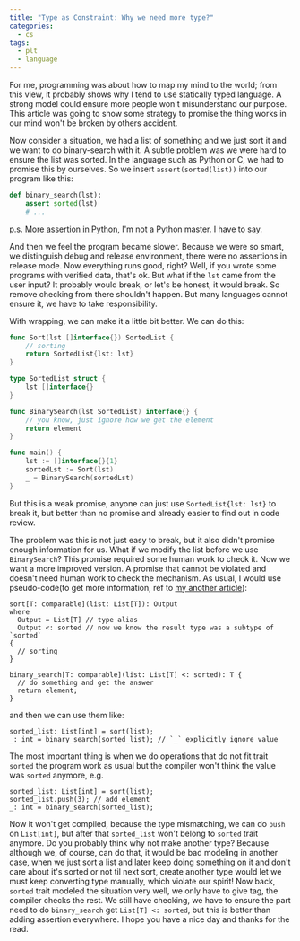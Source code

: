 ```yaml
---
title: "Type as Constraint: Why we need more type?"
categories:
  - cs
tags:
  - plt
  - language
---
```


For me, programming was about how to map my mind to the world; from this view, it probably shows why I tend to use statically typed language. A strong model could ensure more people won't misunderstand our purpose. This article was going to show some strategy to promise the thing works in our mind won't be broken by others accident.

Now consider a situation, we had a list of something and we just sort it and we want to do binary-search with it. A subtle problem was we were hard to ensure the list was sorted. In the language such as Python or C, we had to promise this by ourselves. So we insert `assert(sorted(list))` into our program like this:

```python
def binary_search(lst):
    assert sorted(lst)
    # ...
```

p.s. [More assertion in Python](https://www.programiz.com/python-programming/assert-statement), I'm not a Python master. I have to say.

And then we feel the program became slower. Because we were so smart, we distinguish debug and release environment, there were no assertions in release mode. Now everything runs good, right? Well, if you wrote some programs with verified data, that's ok. But what if the `lst` came from the user input? It probably would break, or let's be honest, it would break. So remove checking from there shouldn't happen. But many languages cannot ensure it, we have to take responsibility.

With wrapping, we can make it a little bit better. We can do this:

```go
func Sort(lst []interface{}) SortedList {
	// sorting
	return SortedList{lst: lst}
}

type SortedList struct {
	lst []interface{}
}

func BinarySearch(lst SortedList) interface{} {
	// you know, just ignore how we get the element
	return element
}

func main() {
	lst := []interface{}{1}
	sortedLst := Sort(lst)
	_ = BinarySearch(sortedLst)
}
```

But this is a weak promise, anyone can just use `SortedList{lst: lst}` to break it, but better than no promise and already easier to find out in code review.

The problem was this is not just easy to break, but it also didn't promise enough information for us. What if we modify the list before we use `BinarySearch`? This promise required some human work to check it. Now we want a more improved version. A promise that cannot be violated and doesn't need human work to check the mechanism. As usual, I would use pseudo-code(to get more information, ref to [my another article](/blog/2019/12/08/cs/infinite-type/)):

```
sort[T: comparable](list: List[T]): Output
where
  Output = List[T] // type alias
  Output <: sorted // now we know the result type was a subtype of `sorted`
{
  // sorting
}

binary_search[T: comparable](list: List[T] <: sorted): T {
  // do something and get the answer
  return element;
}
```

and then we can use them like:

```
sorted_list: List[int] = sort(list);
_: int = binary_search(sorted_list); // `_` explicitly ignore value
```

The most important thing is when we do operations that do not fit trait `sorted` the program work as usual but the compiler won't think the value was `sorted` anymore, e.g.

```
sorted_list: List[int] = sort(list);
sorted_list.push(3); // add element
_: int = binary_search(sorted_list);
```

Now it won't get compiled, because the type mismatching, we can do `push` on `List[int]`, but after that `sorted_list` won't belong to `sorted` trait anymore. Do you probably think why not make another type? Because although we, of course, can do that, it would be bad modeling in another case, when we just sort a list and later keep doing something on it and don't care about it's sorted or not til next sort, create another type would let we must keep converting type manually, which violate our spirit! Now back, `sorted` trait modeled the situation very well, we only have to give tag, the compiler checks the rest. We still have checking, we have to ensure the part need to do `binary_search` get `List[T] <: sorted`, but this is better than adding assertion everywhere. I hope you have a nice day and thanks for the read.
